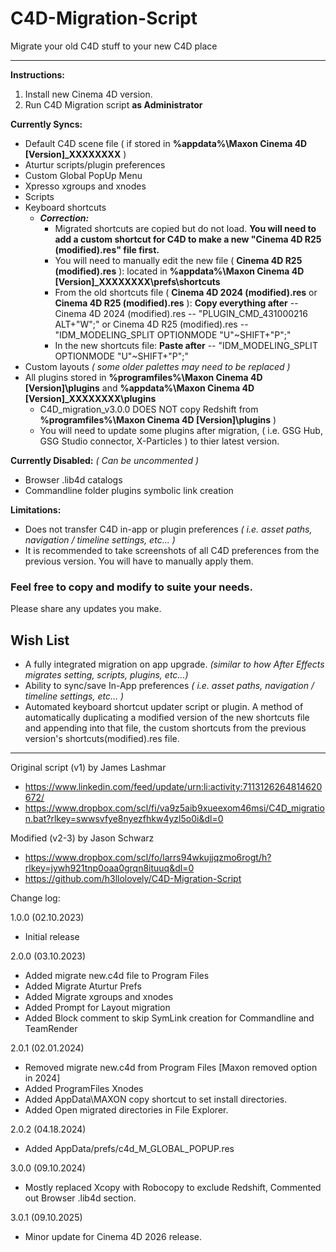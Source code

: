 # C4D-Migration-Script
Migrate your old C4D stuff to your new C4D place

---

**Instructions:**
1. Install new Cinema 4D version.
2. Run C4D Migration script __as Administrator__

**Currently Syncs:**
- Default C4D scene file ( if stored in **%appdata%\Maxon Cinema 4D [Version]_XXXXXXXX** )
- Aturtur scripts/plugin preferences
- Custom Global PopUp Menu
- Xpresso xgroups and xnodes
- Scripts
- Keyboard shortcuts
  - ***Correction:***
    - Migrated shortcuts are copied but do not load. **You will need to add a custom shortcut for C4D to make a new "Cinema 4D R25 (modified).res" file first.**
    - You will need to manually edit the new file ( **Cinema 4D R25 (modified).res** ): located in **%appdata%\Maxon Cinema 4D [Version]_XXXXXXXX\prefs\shortcuts**
    - From the old shortcuts file ( **Cinema 4D 2024 (modified).res** or **Cinema 4D R25 (modified).res** ): **Copy everything after** -- Cinema 4D 2024 (modified).res -- "PLUGIN_CMD_431000216	ALT+"W";" or Cinema 4D R25 (modified).res -- "IDM_MODELING_SPLIT	OPTIONMODE	"U"~SHIFT+"P";"
    - In the new shortcuts file: **Paste after** -- "IDM_MODELING_SPLIT	OPTIONMODE	"U"~SHIFT+"P";"
- Custom layouts *( some older palettes may need to be replaced )*
- All plugins stored in **%programfiles%\Maxon Cinema 4D [Version]\plugins** and **%appdata%\Maxon Cinema 4D [Version]_XXXXXXXX\plugins**
    - C4D_migration_v3.0.0 DOES NOT copy Redshift from **%programfiles%\Maxon Cinema 4D [Version]\plugins** )
    - You will need to update some plugins after migration, ( i.e. GSG Hub, GSG Studio connector, X-Particles ) to thier latest version.

**Currently Disabled:** *( Can be uncommented )*
- Browser .lib4d catalogs
- Commandline folder plugins symbolic link creation

**Limitations:**
- Does not transfer C4D in-app or plugin preferences *( i.e. asset paths, navigation / timeline settings, etc... )*
- It is recommended to take screenshots of all C4D preferences from the previous version. You will have to manually apply them.

### Feel free to copy and modify to suite your needs.
Please share any updates you make.

## Wish List
- A fully integrated migration on app upgrade. *(similar to how After Effects migrates setting, scripts, plugins, etc...)*
- Ability to sync/save In-App preferences *( i.e. asset paths, navigation / timeline settings, etc... )*
- Automated keyboard shortcut updater script or plugin. A method of automatically duplicating a modified version of the new shortcuts file and appending into that file, the custom shortcuts from the previous version's shortcuts(modified).res file.

---

Original script (v1) by James Lashmar
- https://www.linkedin.com/feed/update/urn:li:activity:7113126264814620672/
- https://www.dropbox.com/scl/fi/va9z5aib9xueexom46msi/C4D_migration.bat?rlkey=swwsvfye8nyezfhkw4yzl5o0i&dl=0
 
Modified (v2-3) by Jason Schwarz
- https://www.dropbox.com/scl/fo/larrs94wkujjqzmo6rogt/h?rlkey=jywh921tnp0oaa0grqn8ituuq&dl=0
- https://github.com/h3llolovely/C4D-Migration-Script

Change log:

1.0.0 (02.10.2023) 
- Initial release

2.0.0 (03.10.2023) 
- Added migrate new.c4d file to Program Files
- Added Migrate Aturtur Prefs
- Added Migrate xgroups and xnodes
- Added Prompt for Layout migration
- Added Block comment to skip SymLink creation for Commandline and TeamRender

2.0.1 (02.01.2024) 
- Removed migrate new.c4d from Program Files [Maxon removed option in 2024]
- Added ProgramFiles Xnodes
- Added AppData\MAXON copy shortcut to set install directories.
- Added Open migrated directories in File Explorer.

2.0.2 (04.18.2024)
- Added AppData/prefs/c4d_M_GLOBAL_POPUP.res

3.0.0 (09.10.2024)
- Mostly replaced Xcopy with Robocopy to exclude Redshift, Commented out Browser .lib4d section.

3.0.1 (09.10.2025)
- Minor update for Cinema 4D 2026 release.
